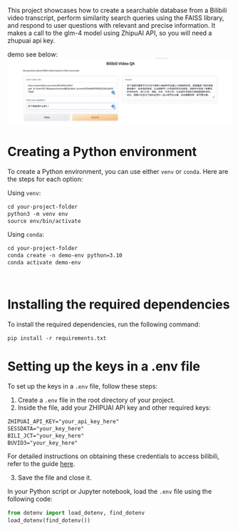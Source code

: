 This project showcases how to create a searchable database from a Bilibili video transcript, perform similarity search queries using the FAISS library, and respond to user questions with relevant and precise information. 
It makes a call to the glm-4 model using ZhipuAI API, so you will need a zhupuai api key.

demo see below:
![Gradio demo](Gradio_demo1.jpg)

# Creating a Python environment

To create a Python environment, you can use either `venv` or `conda`. Here are the steps for each option:

Using `venv`:

```shell
cd your-project-folder
python3 -m venv env
source env/bin/activate
```

Using `conda`:

```shell
cd your-project-folder
conda create -n demo-env python=3.10
conda activate demo-env
```
​    

# Installing the required dependencies

To install the required dependencies, run the following command:

```shell
pip install -r requirements.txt
```





# Setting up the keys in a .env file

To set up the keys in a `.env` file, follow these steps:

1. Create a `.env` file in the root directory of your project.
2. Inside the file, add your ZHIPUAI API key and other required keys:

```shell
ZHIPUAI_API_KEY="your_api_key_here"
SESSDATA="your_key_here"
BILI_JCT="your_key_here"
BUVID3="your_key_here"
```

For detailed instructions on obtaining these credentials to access bilibili, refer to the guide [here](https://nemo2011.github.io/bilibili-api/#/get-credential).

3. Save the file and close it.

In your Python script or Jupyter notebook, load the `.env` file using the following code:

```python
from dotenv import load_dotenv, find_dotenv
load_dotenv(find_dotenv())
```


